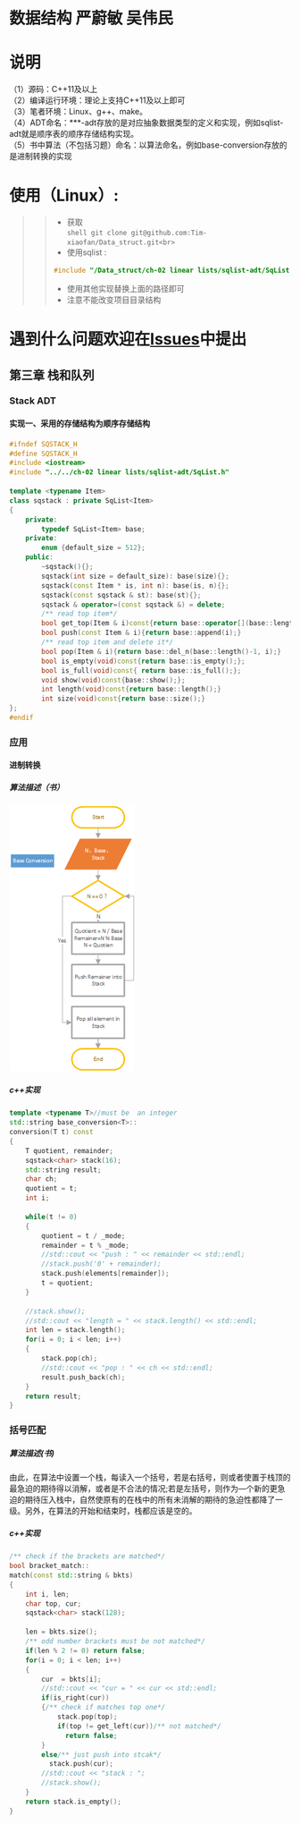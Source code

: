 # 数据结构 严蔚敏 吴伟民
# 说明
（1）源码：C++11及以上<br>
（2）编译运行环境：理论上支持C++11及以上即可<br>
（3）笔者环境：Linux、g++、make。<br>
（4）ADT命名：***-adt存放的是对应抽象数据类型的定义和实现，例如sqlist-adt就是顺序表的顺序存储结构实现。<br>
（5）书中算法（不包括习题）命名：以算法命名，例如base-conversion存放的是进制转换的实现<br>
# 使用（Linux）:
>> * 获取<br>
>> ``` shell git clone git@github.com:Tim-xiaofan/Data_struct.git<br> ```
>> * 使用sqlist : <br>
>> ```C++
>> #include "/Data_struct/ch-02 linear lists/sqlist-adt/SqList.h"
>> ```
>> * 使用其他实现替换上面的路径即可
>> * 注意不能改变项目目录结构
# 遇到什么问题欢迎在[Issues](https://github.com/Tim-xiaofan/Data_struct/issues)中提出
## 第三章 栈和队列
### Stack ADT
#### 实现一、采用的存储结构为顺序存储结构
```c++
#ifndef SQSTACK_H
#define SQSTACK_H
#include <iostream>
#include "../../ch-02 linear lists/sqlist-adt/SqList.h"

template <typename Item>
class sqstack : private SqList<Item>
{
	private:
		typedef SqList<Item> base; 
	private:
		enum {default_size = 512};
	public:
		~sqstack(){};
		sqstack(int size = default_size): base(size){};
		sqstack(const Item * is, int n): base(is, n){};
		sqstack(const sqstack & st): base(st){};
		sqstack & operator=(const sqstack &) = delete;
		/** read top item*/
		bool get_top(Item & i)const{return base::operator[](base::length()-1);};
		bool push(const Item & i){return base::append(i);}
		/** read top item and delete it*/
		bool pop(Item & i){return base::del_n(base::length()-1, i);}
		bool is_empty(void)const{return base::is_empty();};
		bool is_full(void)const{ return base::is_full();};
		void show(void)const{base::show();};
		int length(void)const{return base::length();}
		int size(void)const{return base::size();}
};
#endif
```
### 应用
#### 进制转换
##### 算法描述（书）
![](https://github.com/Tim-xiaofan/Data_struct/blob/06a1118a4498ddfb7edd67e53bd5967f1ef06e4d/ch-03%20stack%20and%20queue/base-conversion/base_conversion.png) 
##### c++实现
```c++
template <typename T>//must be  an integer
std::string base_conversion<T>::
conversion(T t) const
{
	T quotient, remainder;
	sqstack<char> stack(16);
	std::string result;
	char ch;
	quotient = t;
	int i;

	while(t != 0)
	{
		quotient = t / _mode;
		remainder = t % _mode;
		//std::cout << "push : " << remainder << std::endl;
		//stack.push('0' + remainder);
		stack.push(elements[remainder]);
		t = quotient;
	}

	//stack.show();
	//std::cout << "length = " << stack.length() << std::endl;
	int len = stack.length();
	for(i = 0; i < len; i++)
	{
		stack.pop(ch);
		//std::cout << "pop : " << ch << std::endl;
		result.push_back(ch);
	}
	return result;
}
```

### 括号匹配
##### 算法描述(书)
由此，在算法中设置一个栈，每读入一个括号，若是右括号，则或者使置于栈顶的最急迫的期待得以消解，或者是不合法的情况;若是左括号，则作为—个新的更急迫的期待压入栈中，自然使原有的在栈中的所有未消解的期待的急迫性都降了一级。另外，在算法的开始和结束时，栈都应该是空的。
##### c++实现
```c++
/** check if the brackets are matched*/
bool bracket_match::
match(const std::string & bkts)
{
	int i, len;
	char top, cur;
	sqstack<char> stack(128);

	len = bkts.size();
	/** odd number brackets must be not matched*/
	if(len % 2 != 0) return false;
	for(i = 0; i < len; i++)
	{
		cur  = bkts[i];
		//std::cout << "cur = " << cur << std::endl;
		if(is_right(cur))
		{/** check if matches top one*/
			stack.pop(top);
			if(top != get_left(cur))/** not matched*/
			  return false; 
		}
		else/** just push into stcak*/
		  stack.push(cur);
		//std::cout << "stack : ";
		//stack.show();
	}
	return stack.is_empty();
}
```
```
